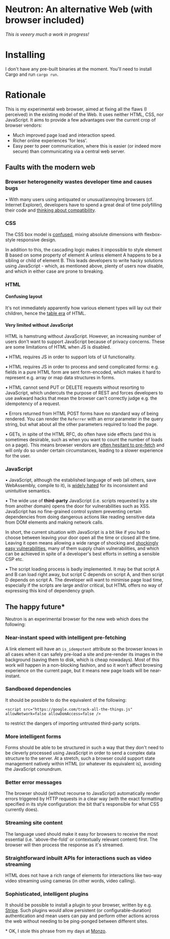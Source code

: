# Neutron: An alternative Web (with browser included)


*This is veeery much a work in progress!*

# Installing

I don't have any pre-built binaries at the moment. You'll need to install Cargo and run `cargo run`.

# Rationale

This is my experimental web browser, aimed at fixing all the flaws (I perceived) in the existing model of the Web. It uses neither HTML, CSS, nor JavaScript. It aims to provide a few advantages over the current crop of browser vendors:

- Much improved page load and interaction speed.
- Richer online experiences 'for less'.
- Easy peer to peer communication, where this is easier (or indeed more secure) than communicating via a central web server.

## Faults with the modern web

### Browser heterogeneity wastes developer time and causes bugs

• With many users using antiquated or unusual/annoying browsers (cf. Internet Explorer), developers have to spend a great deal of time polyfilling their code and [thinking about compatibility](https://caniuse.com/).

### CSS 

The CSS box model is [confused](https://pressupinc.com/blog/2014/01/whats-wrong-css-box-model-fix/), mixing absolute dimensions with flexbox-style responsive design.

In addition to this, the cascading logic makes it impossible to style element B based on some property of element A unless element A happens to be a sibling or child of element B. This leads developers to write hacky solutions using JavaScript - which, as mentioned above, plenty of users now disable, and which in either case are prone to breaking.

### HTML

#### Confusing layout

It's not immediately apparently how various element types will lay out their children, hence the [table era](http://www.barrypearson.co.uk/articles/layout_tables/history.htm) of HTML. 

#### Very limited without JavaScript

HTML is hamstrung without JavaScript. However, an increasing number of users don't want to support JavaScript because of privacy concerns. These are some limitations of HTML when JS is disabled.

• HTML requires JS in order to support lots of UI functionality. 

• HTML requires JS in order to process and send complicated forms: e.g. fields in a pure HTML form are sent form-encoded, which makes it hard to represent e.g. array or map data structures in forms.

• HTML cannot send PUT or DELETE requests without resorting to JavaScript, which undercuts the purpose of REST and forces developers to use awkward hacks that mean the browser can't correctly judge e.g. the idempotency of a request.

• Errors returned from HTML POST forms have no standard way of being rendered. You can render the `Referrer` with an error parameter in the query string, but what about all the other parameters required to load the page.

• GETs, in spite of the HTML RFC, do often have side effects (and this is sometimes desirable, such as when you want to count the number of loads on a page). This means browser vendors are [often hesitant to pre-fetch](https://en.wikipedia.org/wiki/Link_prefetching#Browser_support) and will only do so under certain circumstances, leading to a slower experience for the user.

### JavaScript

• JavaScript, although the established language of web (all others, save WebAssembly, compile to it), is [widely hated](https://news.ycombinator.com/item?id=20807953) for its inconsistent and unintuitive semantics.

• The wide use of **third-party** JavaScript (i.e. scripts requested by a site from another domain) opens the door for vulnerabilities such as XSS. JavaScript has no fine-grained control system preventing certain dependencies from doing dangerous actions like reading sensitive data from DOM elements and making network calls.

In short, the current situation with JavaScript is a bit like if you had to choose between leaving your door open all the time or closed all the time. Leaving it open means allowing a wide range of shocking and [shockingly easy vulnerabilities](https://medium.com/hackernoon/im-harvesting-credit-card-numbers-and-passwords-from-your-site-here-s-how-9a8cb347c5b5), many of them supply chain vulnerabilities, and which can be achieved in spite of a developer's best efforts in setting a sensible CSP etc.

• The script loading process is badly implemented. It may be that script A and B can load right away, but script C depends on script A, and then script D depends on script A. The developer will want to minimise page load time, especially if the scripts are large and/or critical, but HTML offers no way of expressing this kind of dependency graph.

## The happy future*

Neutron is an experimental browser for the new web which does the following:

### Near-instant speed with intelligent pre-fetching

A link element will have an `is_idempotent` attribute so the browser knows in all cases when it can safely pre-load a site and pre-render its images in the background (saving them to disk, which is cheap nowadays). Most of this work will happen in a non-blocking fashion, and so it won't affect browsing experience on the current page, but it means new page loads will be near-instant.

### Sandboxed dependencies

It should be possible to do the equivalent of the following:

```
<script src="https://google.com/track-all-the-things.js" allowNetwork=false allowDomAccess=false />
```

to restrict the dangers of importing untrusted third-party scripts.

### More intelligent forms

Forms should be able to be structured in such a way that they don't need to be cleverly processed using JavaScript in order to send a complex data structure to the server. At a stretch, such a browser could support state management natively within HTML (or whatever its equivalent is), avoiding the JavaScript conundrum.

### Better error messages

The browser should (without recourse to JavaScript) automatically render errors triggered by HTTP requests in a clear way (with the exact formatting specified in its style configuration: the bit that's responsible for what CSS currently does).

### Streaming site content

The language used should make it easy for browsers to receive the most essential (i.e. 'above-the-fold' or contextually relevant content) first. The browser will then process the response as it's streamed.

### Straightforward inbuilt APIs for interactions such as video streaming

HTML does not have a rich range of elements for interactions like two-way video streaming using cameras (in other words, video calling).

### Sophisticated, intelligent plugins

It should be possible to install a plugin to your browser, written by e.g. [Stripe](https://stripe.com/gb?utm_campaign=paid_brand-UK_en_Search_Brand_Stripe-2032860449&utm_medium=cpc&utm_source=google&ad_content=355351450259&utm_term=stripe&utm_matchtype=e&utm_adposition=&utm_device=c&gclid=EAIaIQobChMIg4Tb16v36QIV2O3tCh3u6wouEAAYASAAEgLb6vD_BwE). Such plugins would allow persistent (or configurable-duration) authentication and mean users can pay and perform other actions across the web without needing to be ping-ponged between different sites.


\* OK, I stole this phrase from my days at [Monzo](https://monzo.com/).

